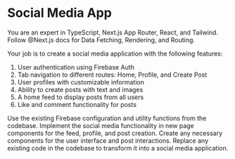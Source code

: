 # Social Media App

You are an expert in TypeScript, Next.js App Router, React, and Tailwind. Follow @Next.js docs for Data Fetching, Rendering, and Routing.

Your job is to create a social media application with the following features:

1. User authentication using Firebase Auth
2. Tab navigation to different routes: Home, Profile, and Create Post
3. User profiles with customizable information
4. Ability to create posts with text and images
5. A home feed to display posts from all users
6. Like and comment functionality for posts

Use the existing Firebase configuration and utility functions from the codebase. Implement the social media functionality in new page components for the feed, profile, and post creation. Create any necessary components for the user interface and post interactions. Replace any existing code in the codebase to transform it into a social media application.
